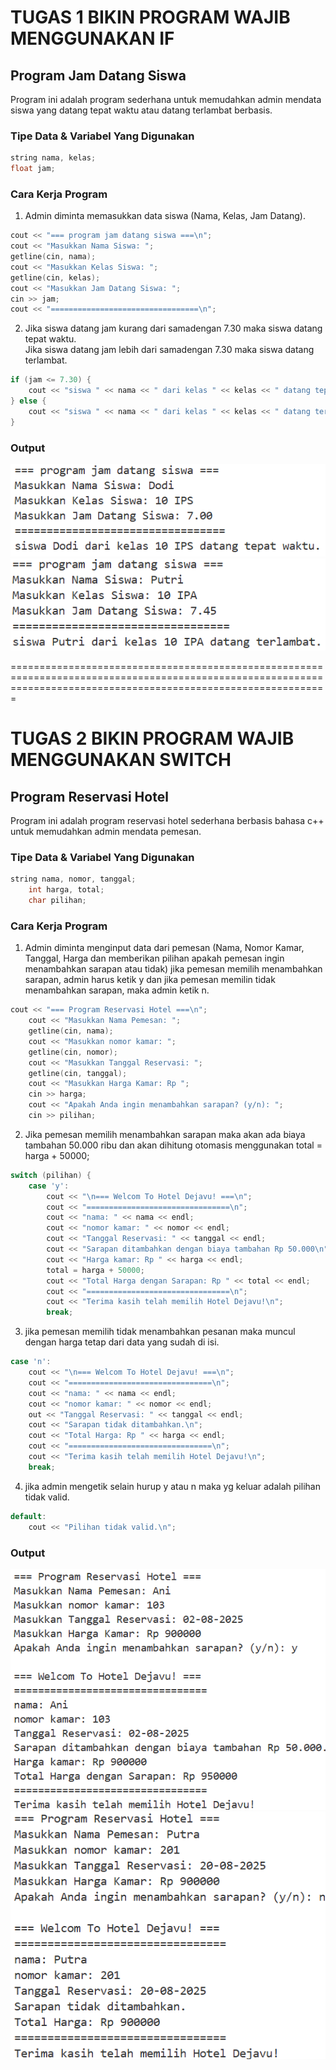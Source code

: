 # TUGAS 1 BIKIN PROGRAM WAJIB MENGGUNAKAN IF
## Program Jam Datang Siswa
Program ini adalah program sederhana untuk memudahkan admin mendata siswa yang datang tepat waktu atau datang terlambat  berbasis.

### Tipe Data & Variabel Yang Digunakan
```cpp
string nama, kelas;
float jam;
```

### Cara Kerja Program
1. Admin diminta memasukkan data siswa (Nama, Kelas, Jam Datang).
```cpp
cout << "=== program jam datang siswa ===\n";
cout << "Masukkan Nama Siswa: ";
getline(cin, nama);
cout << "Masukkan Kelas Siswa: ";
getline(cin, kelas);            
cout << "Masukkan Jam Datang Siswa: ";
cin >> jam;
cout << "=================================\n";
```

2. Jika siswa datang jam kurang dari samadengan 7.30 maka siswa datang tepat waktu. <br>
   Jika siswa datang jam lebih dari samadengan 7.30 maka siswa datang terlambat.
```cpp
if (jam <= 7.30) {
    cout << "siswa " << nama << " dari kelas " << kelas << " datang tepat waktu.\n";
} else {
    cout << "siswa " << nama << " dari kelas " << kelas << " datang terlambat.\n";
}
```

### Output
![alt text](image.png) <br>
![alt text](image-1.png)


===================================================================================================================================================================
# TUGAS 2 BIKIN PROGRAM WAJIB MENGGUNAKAN SWITCH
## Program Reservasi Hotel
Program ini adalah program reservasi hotel sederhana berbasis bahasa c++ untuk memudahkan admin mendata pemesan.

### Tipe Data & Variabel Yang Digunakan
```cpp
string nama, nomor, tanggal;
    int harga, total;
    char pilihan;
```

### Cara Kerja Program
1. Admin diminta menginput data dari pemesan (Nama, Nomor Kamar, Tanggal, Harga dan memberikan pilihan apakah pemesan ingin menambahkan sarapan atau tidak) jika pemesan memilih menambahkan sarapan, admin harus ketik y dan jika pemesan memilin tidak menambahkan sarapan, maka admin ketik n.
```cpp
cout << "=== Program Reservasi Hotel ===\n";
    cout << "Masukkan Nama Pemesan: ";
    getline(cin, nama);
    cout << "Masukkan nomor kamar: ";
    getline(cin, nomor);
    cout << "Masukkan Tanggal Reservasi: ";
    getline(cin, tanggal);
    cout << "Masukkan Harga Kamar: Rp ";
    cin >> harga;
    cout << "Apakah Anda ingin menambahkan sarapan? (y/n): ";
    cin >> pilihan;
```

2. Jika pemesan memilih menambahkan sarapan maka akan ada biaya tambahan 50.000 ribu dan akan dihitung otomasis menggunakan total = harga + 50000;
```cpp
switch (pilihan) {
    case 'y':
        cout << "\n=== Welcom To Hotel Dejavu! ===\n";
        cout << "================================\n";
        cout << "nama: " << nama << endl;
        cout << "nomor kamar: " << nomor << endl;
        cout << "Tanggal Reservasi: " << tanggal << endl;
        cout << "Sarapan ditambahkan dengan biaya tambahan Rp 50.000\n";
        cout << "Harga kamar: Rp " << harga << endl;
        total = harga + 50000; 
        cout << "Total Harga dengan Sarapan: Rp " << total << endl; 
        cout << "================================\n";
        cout << "Terima kasih telah memilih Hotel Dejavu!\n";
        break;
```

3. jika pemesan memilih tidak menambahkan pesanan maka muncul dengan harga tetap dari data yang sudah di isi.
```cpp
case 'n':
    cout << "\n=== Welcom To Hotel Dejavu! ===\n";
    cout << "================================\n";
    cout << "nama: " << nama << endl;
    cout << "nomor kamar: " << nomor << endl;
    out << "Tanggal Reservasi: " << tanggal << endl;
    cout << "Sarapan tidak ditambahkan.\n";
    cout << "Total Harga: Rp " << harga << endl;
    cout << "================================\n";
    cout << "Terima kasih telah memilih Hotel Dejavu!\n";
    break;
```

4. jika admin mengetik selain hurup y atau n maka yg keluar adalah pilihan tidak valid.
```cpp
default:
    cout << "Pilihan tidak valid.\n";
```

### Output
![alt text](image-2.png) <br>
![alt text](image-3.png)
